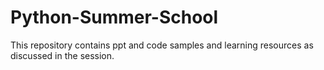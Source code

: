 # Python-Summer-School
This repository contains ppt and code samples and learning resources as discussed in the session.
